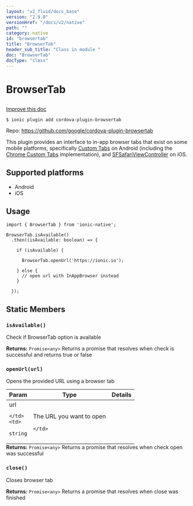 ```yaml
---
layout: "v2_fluid/docs_base"
version: "2.9.0"
versionHref: "/docs/v2/native"
path: ""
category: native
id: "browsertab"
title: "BrowserTab"
header_sub_title: "Class in module "
doc: "BrowserTab"
docType: "class"
---
```








<h1 class="api-title">
  
  BrowserTab
  

  

  </h1>

<a class="improve-v2-docs" href="http://github.com/driftyco/ionic-native/edit/master/src/plugins/browser-tab.ts#L0">
  Improve this doc
</a>



<!-- decorators -->





<pre><code>$ ionic plugin add cordova-plugin-browsertab</code></pre>
<p>Repo:
  <a href="https://github.com/google/cordova-plugin-browsertab">
    https://github.com/google/cordova-plugin-browsertab
  </a>
</p>

<!-- description -->

<p>This plugin provides an interface to in-app browser tabs that exist on some mobile platforms, specifically <a href="http://developer.android.com/tools/support-library/features.html#custom-tabs">Custom Tabs</a> on Android (including the <a href="https://developer.chrome.com/multidevice/android/customtabs">Chrome Custom Tabs</a> implementation), and <a href="https://developer.apple.com/library/ios/documentation/SafariServices/Reference/SFSafariViewController_Ref/">SFSafariViewController</a> on iOS.</p>


<!-- @platforms tag -->
<h2>Supported platforms</h2>

<ul>
  <li>Android</li><li>iOS</li>
</ul>

<!-- @platforms tag end -->


<!-- if doc.decorators -->

<!-- @usage tag -->

<h2>Usage</h2>

<pre><code>import { BrowserTab } from &#39;ionic-native&#39;;

BrowserTab.isAvailable()
  .then((isAvailable: boolean) =&gt; {

    if (isAvailable) {

      BrowserTab.openUrl(&#39;https://ionic.io&#39;);

    } else {
      // open url with InAppBrowser instead
    }

  });
</code></pre>




<!-- @property tags -->


<h2>Static Members</h2>

<div id="isAvailable"></div>
<h3><code>isAvailable()</code>
  
</h3>


Check if BrowserTab option is available






<div class="return-value" markdown="1">
  <i class="icon ion-arrow-return-left"></i>
  <b>Returns:</b> 
<code>Promise&lt;any&gt;</code> Returns a promise that resolves when check is successful and returns true or false
</div>



<div id="openUrl"></div>
<h3><code>openUrl(url)</code>
  
</h3>


Opens the provided URL using a browser tab


<table class="table param-table" style="margin:0;">
  <thead>
  <tr>
    <th>Param</th>
    <th>Type</th>
    <th>Details</th>
  </tr>
  </thead>
  <tbody>
  
  <tr>
    <td>
      url
      
      
    </td>
    <td>
      
<code>string</code>
    </td>
    <td>
      <p>The URL you want to open</p>

      
    </td>
  </tr>
  
  </tbody>
</table>





<div class="return-value" markdown="1">
  <i class="icon ion-arrow-return-left"></i>
  <b>Returns:</b> 
<code>Promise&lt;any&gt;</code> Returns a promise that resolves when check open was successful
</div>



<div id="close"></div>
<h3><code>close()</code>
  
</h3>


Closes browser tab






<div class="return-value" markdown="1">
  <i class="icon ion-arrow-return-left"></i>
  <b>Returns:</b> 
<code>Promise&lt;any&gt;</code> Returns a promise that resolves when close was finished
</div>




<!-- methods on the class -->



<!-- other classes -->

<!-- end other classes -->

<!-- interfaces -->

<!-- end interfaces -->

<!-- related link --><!-- end content block -->


<!-- end body block -->


